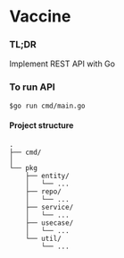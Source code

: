 # Vaccine

### TL;DR
Implement REST API with Go

### To run API
```
$go run cmd/main.go
```

#### Project structure
```
.
├── cmd/
│ 
└── pkg
    ├── entity/
    │   └── ...
    ├── repo/
    │   └── ... 
    ├── service/
    │   └── ... 
    ├── usecase/
    │   └── ... 
    └── util/
        └── ...
```
